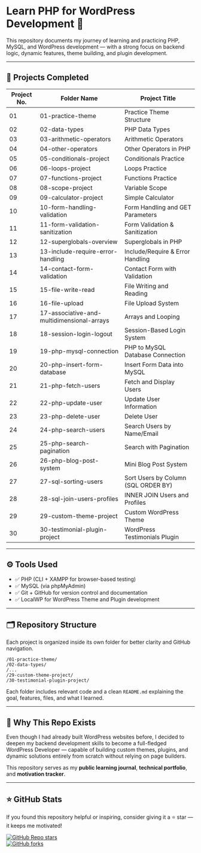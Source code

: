 # Learn PHP for WordPress Development 🚀

This repository documents my journey of learning and practicing PHP, MySQL, and WordPress development — with a strong focus on backend logic, dynamic features, theme building, and plugin development.

---

## 📁 Projects Completed

| Project No. | Folder Name | Project Title |
|-------------|-------------|-----------------------------|
| 01 | 01-practice-theme | Practice Theme Structure |
| 02 | 02-data-types | PHP Data Types |
| 03 | 03-arithmetic-operators | Arithmetic Operators |
| 04 | 04-other-operators | Other Operators in PHP |
| 05 | 05-conditionals-project | Conditionals Practice |
| 06 | 06-loops-project | Loops Practice |
| 07 | 07-functions-project | Functions Practice |
| 08 | 08-scope-project | Variable Scope |
| 09 | 09-calculator-project | Simple Calculator |
| 10 | 10-form-handling-validation | Form Handling and GET Parameters |
| 11 | 11-form-validation-sanitization | Form Validation & Sanitization |
| 12 | 12-superglobals-overview | Superglobals in PHP |
| 13 | 13-include-require-error-handling | Include/Require & Error Handling |
| 14 | 14-contact-form-validation | Contact Form with Validation |
| 15 | 15-file-write-read | File Writing and Reading |
| 16 | 16-file-upload | File Upload System |
| 17 | 17-associative-and-multidimensional-arrays | Arrays and Looping |
| 18 | 18-session-login-logout | Session-Based Login System |
| 19 | 19-php-mysql-connection | PHP to MySQL Database Connection |
| 20 | 20-php-insert-form-database | Insert Form Data into MySQL |
| 21 | 21-php-fetch-users | Fetch and Display Users |
| 22 | 22-php-update-user | Update User Information |
| 23 | 23-php-delete-user | Delete User |
| 24 | 24-php-search-users | Search Users by Name/Email |
| 25 | 25-php-search-pagination | Search with Pagination |
| 26 | 26-php-blog-post-system | Mini Blog Post System |
| 27 | 27-sql-sorting-users | Sort Users by Column (SQL ORDER BY) |
| 28 | 28-sql-join-users-profiles | INNER JOIN Users and Profiles |
| 29 | 29-custom-theme-project | Custom WordPress Theme |
| 30 | 30-testimonial-plugin-project | WordPress Testimonials Plugin |

---

## ⚙️ Tools Used

- ✅ PHP (CLI + XAMPP for browser-based testing)
- ✅ MySQL (via phpMyAdmin)
- ✅ Git + GitHub for version control and documentation
- ✅ LocalWP for WordPress Theme and Plugin development

---

## 🗂 Repository Structure

Each project is organized inside its own folder for better clarity and GitHub navigation.

```
/01-practice-theme/
/02-data-types/
/...
/29-custom-theme-project/
/30-testimonial-plugin-project/
```

Each folder includes relevant code and a clean `README.md` explaining the goal, features, files, and what I learned.

---

## 🚀 Why This Repo Exists

Even though I had already built WordPress websites before, I decided to deepen my backend development skills to become a full-fledged WordPress Developer — capable of building custom themes, plugins, and dynamic solutions entirely from scratch without relying on page builders.

This repository serves as my **public learning journal**, **technical portfolio**, and **motivation tracker**.

---

## ⭐ GitHub Stats

If you found this repository helpful or inspiring, consider giving it a ⭐ star — it keeps me motivated!

[![GitHub Repo stars](https://img.shields.io/github/stars/abhishekdevelops/learn-php-wordpress?style=social)](https://github.com/abhishekdevelops/learn-php-wordpress/stargazers)  
[![GitHub forks](https://img.shields.io/github/forks/abhishekdevelops/learn-php-wordpress?style=social)](https://github.com/abhishekdevelops/learn-php-wordpress/network/members)
